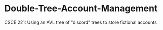 # Double-Tree-Account-Management
CSCE 221: Using an AVL tree of "discord" trees to store fictional accounts
